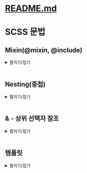 # [README.md](../README.md)

# SCSS 문법

## Mixin(@mixin, @include)
<details>
<summary>펼치기/접기</summary>
<br>

```html
<style>
.exampleA{
   display: flex;
   align-items: center;
   justify-content: center;
}
.exampleB{
   display: flex;
   align-items: center;
   justify-content: center;
}
</style>
```
위와 같이 css 코드가 반복되는 경우 scss에서는 mixin 기능을 활용하여 함수로 추출이 가능하다.

- _mixin.scss - mixin 정의
   ```scss
   @mixin flex-center {
      display: flex;
      align-items: center;
      justify-content: center;
   }
   ```

- global.scss - 전역 scss에 등록
   ```scss
   @forward './mixin';
   ```

- style 태그에서 @include 통해 정의된 mixin을 호출
   ```html
   <style>
   .exampleA{
      @include flex-center
   }
   .exampleB{
      @include flex-center
   }
   </style>
   ```

</details>
<br>

## Nesting(중첩)
<details>
<summary>펼치기/접기</summary>
<br>

Nesting을 통해 상위 선택자의 반복을 줄일 수 있다.  
이를 통해 복잡한 구조를 더 편리하게 개선할 수 있게 된다.  

```html
<div class="parent">
	<div class="child"> <!-- red -->
		<span></span><!-- black -->
	</div>
</div>
<span></span><!-- blue -->
```
위와같은 구조에서 .parent div 의 하위의 .child div와 그 하위의 span 그리고 루트 span에 각각 다른 스타일을 적용하고 싶을때 일반적인 css라면 아래와 같이 적용해야한다.
```css
.parent .child {
	color: 'red';
}
.parent .child span {
	color: 'black';
}
span {
  color: blue;
}
```

scss의 Nesting(중첩) 문법을 사용할 경우 html을 중첩으로 쌓아가며 설계하는것 처럼 css의 중괄호 내에서 중첩 구조로 하나씩 접근이 가능해진다.
```scss
.parent {

	.child {
		color: 'red';

		span {
			color: 'black';
		}
	}
}
span {
  color: blue;
}
```

</details>
<br>

## & - 상위 선택자 참조
<details>
<summary>펼치기/접기</summary>
<br>

scss에서는 앞서 정리한 중첩 블록 내부에서 & 키워드를 사용할 수 있다.  
& 키워드는 상위(부모) 선택자로 치환된다.  

해당 치환은 변수가 아닌 단순 문자열로 치환되는것이므로,  
만약 상위태그가 a라는 클래스명을 갖고 있고 하위태그의 이름이 a_b라는 클래스명 이라면  
a 클래스 선택자 블록 내에서 중첩 문법을 사용할때 a_b에 접근하려면 &_b로 접근이 가능해진다.  

아래의 예시를 보자.
```html
<div class="a">
	<div class="a_b">
	</div>
</div>
```
a 클래스를 가진 div 태그 하위에 a_b 클래스를 가진 자식 div요소가 있다.  

```scss
.a {
	&_b {

	}
}
```
위와 같이 .a 클래스 선택자로 접근한 뒤 중첩 구조에서 &를 사용하면 부모 요소인 a를 가르키므로 `'a' + '_b'` 와 같은 문자열 결합을 통해 `'a_b'` 가 된다.  

```html
<button class="btn active">버튼</button>
<style>
/* btn과 active 두 클래스를 동시에 가진 하나의 요소로 .btn .active(btn 자식 active)와 다름 */
.btn.active { 
	color: red;
}
</style>
```

```scss
.btn {
	&.active {
		color: red;
	}
}
```
btn과 active를 두 클래스를 모두 가진 경우에 대한 효과를 줄때 위와 같이 사용한다.

추가로 :active나 :last-child, :first-child 같은 문법을 사용할 수도 있다.
```scss
.list {
	li {
		&:last-child { /* 부모 요소 li 즉, 가장 마지막 li 요소 */
			margin-right: 0;
		}
	}
}
```
</details>
<br>

## 템플릿
<details>
<summary>펼치기/접기</summary>
<br>

</details>
<br>